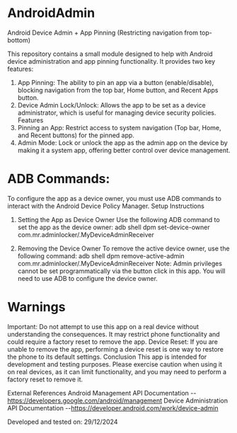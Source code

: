 # AndroidAdmin
Android Device Admin + App Pinning (Restricting navigation from top-bottom)

This repository contains a small module designed to help with Android device administration and app pinning functionality. It provides two key features:

1. App Pinning: The ability to pin an app via a button (enable/disable), blocking navigation from the top bar, Home button, and Recent Apps button.
2. Device Admin Lock/Unlock: Allows the app to be set as a device administrator, which is useful for managing device security policies.
Features
3. Pinning an App: Restrict access to system navigation (Top bar, Home, and Recent buttons) for the pinned app.
4. Admin Mode: Lock or unlock the app as the admin app on the device by making it a system app, offering better control over device management.


# ADB Commands: 
To configure the app as a device owner, you must use ADB commands to interact with the Android Device Policy Manager.
Setup Instructions
1. Setting the App as Device Owner
Use the following ADB command to set the app as the device owner:
adb shell dpm set-device-owner com.mr.adminlocker/.MyDeviceAdminReceiver

2. Removing the Device Owner
To remove the active device owner, use the following command:
adb shell dpm remove-active-admin com.mr.adminlocker/.MyDeviceAdminReceiver
Note: Admin privileges cannot be set programmatically via the button click in this app. You will need to use ADB to configure the device owner.

# Warnings
Important: Do not attempt to use this app on a real device without understanding the consequences. It may restrict phone functionality and could require a factory reset to remove the app.
Device Reset: If you are unable to remove the app, performing a device reset is one way to restore the phone to its default settings.
Conclusion
This app is intended for development and testing purposes. Please exercise caution when using it on real devices, as it can limit functionality, and you may need to perform a factory reset to remove it.

External References
Android Management API Documentation --https://developers.google.com/android/management
Device Administration API Documentation --https://developer.android.com/work/device-admin


Developed and tested on: 29/12/2024
